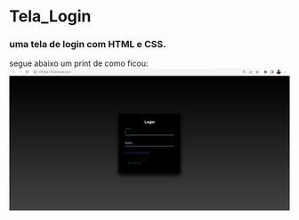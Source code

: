 # Tela_Login
### uma tela de login com HTML e CSS.

<div>
segue abaixo um print de como ficou:
<img src="https://github.com/soualeques/Tela_de_Login/blob/main/imagens/tela_login_print.png">
</div>
